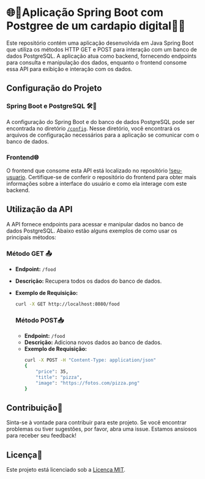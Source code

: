 # 🌐🍔Aplicação Spring Boot com Postgree de um cardapio digital🍕🌟

Este repositório contém uma aplicação desenvolvida em Java Spring Boot que utiliza os métodos HTTP GET e POST para interação com um banco de dados PostgreSQL. A aplicação atua como backend, fornecendo endpoints para consulta e manipulação dos dados, enquanto o frontend consome essa API para exibição e interação com os dados.

## Configuração do Projeto

### Spring Boot e PostgreSQL 🛠️🐘

A configuração do Spring Boot e do banco de dados PostgreSQL pode ser encontrada no diretório [`/config`](/config). Nesse diretório, você encontrará os arquivos de configuração necessários para a aplicação se comunicar com o banco de dados.

### Frontend🌐

O frontend que consome esta API está localizado no repositório [!seu-usuario](https://github.com/seu-usuario/seu-repositorio-frontend). Certifique-se de conferir o repositório do frontend para obter mais informações sobre a interface do usuário e como ela interage com este backend.

## Utilização da API

A API fornece endpoints para acessar e manipular dados no banco de dados PostgreSQL. Abaixo estão alguns exemplos de como usar os principais métodos:

### Método GET 📤

- **Endpoint:** `/food`
- **Descrição:** Recupera todos os dados do banco de dados.
- **Exemplo de Requisição:**
  ```bash
  curl -X GET http://localhost:8080/food
  ```
  ### Método POST📥

  - **Endpoint:** `/food`
  - **Descrição:** Adiciona novos dados ao banco de dados.
  - **Exemplo de Requisição:**
    ```bash
    curl -X POST -H "Content-Type: application/json"
    {
        "price": 35,
        "title": "pizza",
        "image": "https://fotos.com/pizza.png"
    }
    ```
## Contribuição🤝

Sinta-se à vontade para contribuir para este projeto. Se você encontrar problemas ou tiver sugestões, por favor, abra uma issue. Estamos ansiosos para receber seu feedback!

## Licença📜

Este projeto está licenciado sob a [Licença MIT](LICENSE).
